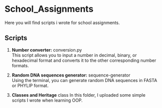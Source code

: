 # School_Assignments
Here you will find scripts i wrote for school assignments.

## Scripts
1. **Number converter:** conversion.py  
   This script allows you to input a number in decimal, binary, or hexadecimal format and converts it to the other corresponding number formats.

2. **Random DNA sequences generator:** sequence-generator  
   Using the terminal, you can generate random DNA sequences in FASTA or PHYLIP format.
   
3. **Classes and Heritage** class
   In this folder, I uploaded some simple scripts I wrote when learning OOP.
